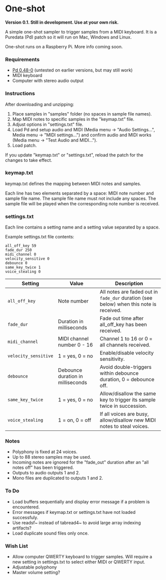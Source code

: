 # One-shot

**Version 0.1. Still in development. Use at your own risk.**

A simple one-shot sampler to trigger samples from a MIDI keyboard. It is a Puredata (Pd) patch so it will run on Mac, Windows and Linux.

One-shot runs on a Raspberry Pi. More info coming soon.

### Requirements

- [Pd 0.48-0](http://msp.ucsd.edu/software.html) (untested on earlier versions, but may still work)
- MIDI keyboard
- Computer with stereo audio output

### Instructions

After downloading and unzipping:

1. Place samples in "samples" folder (no spaces in sample file names).
2. Map MIDI notes to specific samples in the "keymap.txt" file.
3. Adjust options in "settings.txt" file.
4. Load Pd and setup audio and MIDI (Media menu -> "Audio Settings...", Media menu -> "MIDI settings...") and confirm audio and MIDI works (Media menu -> "Test Audio and MIDI...").
5. Load patch.

If you update "keymap.txt" or "settings.txt", reload the patch for the changes to take effect.

### keymap.txt

keymap.txt defines the mapping between MIDI notes and samples.

Each line has two elements separated by a space: MIDI note number and sample file name. The sample file name must not include any spaces. The sample file will be played when the corresponding note number is received.

### settings.txt

Each line contains a setting name and a setting value separated by a space.

Example settings.txt file contents:
```
all_off_key 59
fade_dur 250
midi_channel 0
velocity_sensitive 0
debounce 0
same_key_twice 1
voice_stealing 0
```

| Setting | Value | Description |
| - | - | - |
| `all_off_key` | Note number | All notes are faded out in `fade_dur` duration (see below) when this note is received. |
| `fade_dur` | Duration in milliseconds | Fade out time after all_off_key has been received. |
| `midi_channel` | MIDI channel number 0 - 16 | Channel 1 to 16 or 0 = all channels received. |
| `velocity_sensitive` | 1 = yes, 0 = no | Enable/disable velocity sensitivity. |
| `debounce` | Debounce duration in milliseconds | Avoid double-triggers within debounce duration, 0 = debounce off. |
| `same_key_twice` | 1 = yes, 0 = no | Allow/disallow the same key to trigger its sample twice in succession. |
| `voice_stealing` | 1 = on, 0 = off | If all voices are busy, allow/disallow new MIDI notes to steal voices.

### Notes

- Polyphony is fixed at 24 voices.
- Up to 88 stereo samples may be used.
- Incoming notes are ignored for the "fade_out" duration after an "all notes off" has been triggered.
- Outputs to audio outputs 1 and 2.
- Mono files are duplicated to outputs 1 and 2.

### To Do

- Load buffers sequentially and display error message if a problem is encountered.
- Error messages if keymap.txt or settings.txt have not loaded successfuly.
- Use readsf~ instead of tabread4~ to avoid large array indexing artifacts?
- Load duplicate sound files only once.

### Wish List

- Allow computer QWERTY keyboard to trigger samples. Will require a new setting in settings.txt to select either MIDI or QWERTY input.
- Adjustable polyphony
- Master volume setting?
